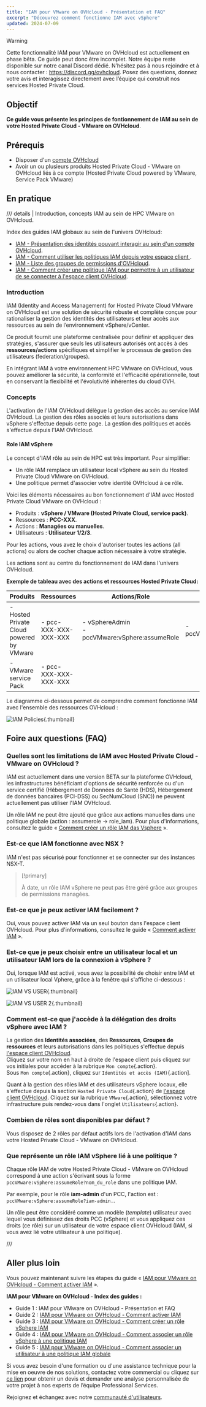 ```yaml
---
title: "IAM pour VMware on OVHcloud - Présentation et FAQ"
excerpt: "Découvrez comment fonctionne IAM avec vSphere"
updated: 2024-07-09
---
```

<style>
details>summary {
    color:rgb(33, 153, 232) !important;
    cursor: pointer;
}
details>summary::before {
    content:'\25B6';
    padding-right:1ch;
}
details[open]>summary::before {
    content:'\25BC';
}
</style>

> [!warning]
> 
> Cette fonctionnalité IAM pour VMware on OVHcloud est actuellement en phase bêta. Ce guide peut donc être incomplet. Notre équipe reste disponible sur notre canal Discord dédié. N’hésitez pas à nous rejoindre et à nous contacter : <https://discord.gg/ovhcloud>. Posez des questions, donnez votre avis et interagissez directement avec l’équipe qui construit nos services Hosted Private Cloud.
>

## Objectif

**Ce guide vous présente les principes de fontionnement de IAM au sein de votre Hosted Private Cloud - VMware on OVHcloud**.

## Prérequis

- Disposer d'un [compte OVHcloud](/pages/account_and_service_management/account_information/ovhcloud-account-creation)
- Avoir un ou plusieurs produits Hosted Private Cloud - VMware on OVHcloud liés à ce compte (Hosted Private Cloud powered by VMware, Service Pack VMware)

## En pratique

/// details | Introduction, concepts IAM au sein de HPC VMware on OVHcloud.

Index des guides IAM globaux au sein de l'univers OVHcloud:
- [IAM - Présentation des identités pouvant interagir au sein d'un compte OVHcloud](/pages/manage_and_operate/iam/identities-management). 
- [IAM - Comment utiliser les politiques IAM depuis votre espace client ](/pages/account_and_service_management/account_information/iam-control-panel-access).
- [IAM - Liste des groupes de permissions d'OVHcloud](/pages/account_and_service_management/account_information/iam-permission-groups).
- [IAM - Comment créer une politique IAM pour permettre à un utilisateur de se connecter à l'espace client OVHcloud](/pages/account_and_service_management/account_information/iam-policy-ui).

### Introduction

IAM (Identity and Access Management) for Hosted Private Cloud VMware on OVHcloud est une solution de sécurité robuste et complète conçue pour rationaliser la gestion des identités des utilisateurs et leur accès aux ressources au sein de l’environnement vSphere/vCenter. 

Ce produit fournit une plateforme centralisée pour définir et appliquer des stratégies, s'assurer que seuls les utilisateurs autorisés ont accès à des **ressources/actions** spécifiques et simplifier le processus de gestion des utilisateurs (federation/groupes). 

En intégrant IAM à votre environnement HPC VMware on OVHcloud, vous pouvez améliorer la sécurité, la conformité et l'efficacité opérationnelle, tout en conservant la flexibilité et l'évolutivité inhérentes du cloud OVH.

### Concepts 

L'activation de l'IAM OVHcloud délègue la gestion des accès au service IAM OVHcloud. La gestion des rôles associés et leurs autorisations dans vSphere s'effectue depuis cette page. La gestion des politiques et accès s'effectue depuis l'IAM OVHcloud.

#### Role IAM vSphere

Le concept d'IAM rôle au sein de HPC est très important. Pour simplifier:
- Un rôle IAM remplace un utilisateur local vSphere au sein du Hosted Private Cloud VMware on OVHcloud.
- Une politique permet d'associer votre identité OVHcloud à ce rôle.

Voici les éléments nécessaires au bon fonctionnement d'IAM avec Hosted Private Cloud VMware on OVHcloud :

- Produits : **vSphere / VMware (Hosted Private Cloud, service pack)**.
- Ressources : **PCC-XXX**.
- Actions : **Managées ou manuelles**.
- Utilisateurs : **Utilisateur 1/2/3**.

Pour les actions, vous avez le choix d'autoriser toutes les actions (all actions) ou alors de cocher chaque action nécessaire à votre stratégie.

Les actions sont au centre du fonctionnement de IAM dans l'univers OVHcloud.

**Exemple de tableau avec des actions et ressources Hosted Private Cloud:**

| Produits                                 | Ressources            | Actions/Role                                        | Roles                          | Utilisateur         |
|------------------------------------------|-----------------------|-----------------------------------------------------|--------------------------------|---------------------|
| - Hosted Private Cloud powered by VMware | - pcc-XXX-XXX-XXX-XXX | - vSphereAdmin <br/> - pccVMware:vSphere:assumeRole | - pccVMware:vSphere:assumeRole | - Utilisateur 1/2/3 |
| - VMware service Pack                    | - pcc-XXX-XXX-XXX-XXX |                                                     |                                |                     |

Le diagramme ci-dessous permet de comprendre comment fonctionne IAM avec l'ensemble des ressources OVHcloud :

![IAM Policies](images/iam_policies.png){.thumbnail}

## Foire aux questions (FAQ)

### Quelles sont les limitations de IAM avec Hosted Private Cloud - VMware on OVHcloud ?

IAM est actuellement dans une version BETA sur la plateforme OVHcloud, les infrastructures bénéficiant d'options de sécurité renforcée ou d'un service certifié (Hébergement de Données de Santé (HDS), Hébergement de données bancaires (PCI-DSS) ou SecNumCloud (SNC)) ne peuvent actuellement pas utiliser l'IAM OVHcloud.

Un rôle IAM ne peut être ajouté que grâce aux actions manuelles dans une politique globale (action : assumerole -> role_iam). Pour plus d'informations, consultez le guide « [Comment créer un rôle IAM das Vsphere](/pages/hosted_private_cloud/hosted_private_cloud_powered_by_vmware/vmware_iam_role_policy) ».

### Est-ce que IAM fonctionne avec NSX ?

IAM n'est pas sécurisé pour fonctionner et se connecter sur des instances NSX-T.

> [!primary]
>
> À date, un rôle IAM vSphere ne peut pas être géré grâce aux groupes de permissions managées.

### Est-ce que je peux activer IAM facilement ?

Oui, vous pouvez activer IAM via un seul bouton dans l'espace client OVHcloud. Pour plus d'informations, consultez le guide « [Comment activer IAM](/pages/hosted_private_cloud/hosted_private_cloud_powered_by_vmware/vmware_iam_activation) ».

### Est-ce que je peux choisir entre un utilisateur local et un utilisateur IAM lors de la connexion à vSphere ?

Oui, lorsque IAM est activé, vous avez la possibilité de choisir entre IAM et un utilisateur local Vphere, grâce à la fenêtre qui s'affiche ci-dessous :

![IAM VS USER](images/iam_local_user_vs_iam.png){.thumbnail}

![IAM VS USER 2](images/iam_local_user_vs_iam_2.png){.thumbnail}

### Comment est-ce que j'accède à la délégation des droits vSphere avec IAM ?

La gestion des **Identités associées**, des **Ressources**, **Groupes de ressources** et leurs autorisations dans les politiques s'effectue depuis [l'espace client OVHcloud](/links/manager).<br>
Cliquez sur votre nom en haut à droite de l'espace client puis cliquez sur vos initiales pour accéder à la rubrique `Mon compte`{.action}.<br>
Sous `Mon compte`{.action}, cliquez sur `Identités et accès (IAM)`{.action].

Quant à la gestion des rôles IAM et des utilisateurs vSphere locaux, elle s'effectue depuis la section `Hosted Private Cloud`{.action} de [l'espace client OVHcloud](/links/manager).
Cliquez sur la rubrique `VMware`{.action}, sélectionnez votre infrastructure puis rendez-vous dans l'onglet `Utilisateurs`{.action}.

### Combien de rôles sont disponibles par défaut ?

Vous disposez de 2 rôles par défaut actifs lors de l'activation d'IAM dans votre Hosted Private Cloud - VMware on OVHcloud.

### Que représente un rôle IAM vSphere lié à une politique ?

Chaque rôle IAM de votre Hosted Private Cloud - VMware on OVHcloud correspond à une action s'écrivant sous la forme `pccVMware:vSphere:assumeRole?nom_du_role` dans une politique IAM.

Par exemple, pour le rôle **iam-admin** d'un PCC, l'action est : `pccVMware:vSphere:assumeRole?iam-admin.`.

Un rôle peut être considéré comme un modèle (*template*) utilisateur avec lequel vous définissez des droits PCC (vSphere) et vous appliquez ces droits (ce rôle) sur un utilisateur de votre espace client OVHcloud (IAM, si vous avez lié votre utilisateur à une politique).

///

## Aller plus loin

Vous pouvez maintenant suivre les étapes du guide « [IAM pour VMware on OVHcloud - Comment activer IAM](/pages/hosted_private_cloud/hosted_private_cloud_powered_by_vmware/vmware_iam_activation) ».

**IAM pour VMware on OVHcloud - Index des guides :**

- Guide 1 : IAM pour VMware on OVHcloud - Présentation et FAQ
- Guide 2 : [IAM pour VMware on OVHcloud - Comment activer IAM](/pages/hosted_private_cloud/hosted_private_cloud_powered_by_vmware/vmware_iam_activation)
- Guide 3 : [IAM pour VMware on OVHcloud - Comment créer un rôle vSphere IAM](/pages/hosted_private_cloud/hosted_private_cloud_powered_by_vmware/vmware_iam_role)
- Guide 4 : [IAM pour VMware on OVHcloud - Comment associer un rôle vSphere à une politique IAM](/pages/hosted_private_cloud/hosted_private_cloud_powered_by_vmware/vmware_iam_role_policy)
- Guide 5 : [IAM pour VMware on OVHcloud - Comment associer un utilisateur à une politique IAM globale](/pages/hosted_private_cloud/hosted_private_cloud_powered_by_vmware/vmware_iam_user_policy)

Si vous avez besoin d'une formation ou d'une assistance technique pour la mise en oeuvre de nos solutions, contactez votre commercial ou cliquez sur [ce lien](https://www.ovhcloud.com/fr/professional-services/) pour obtenir un devis et demander une analyse personnalisée de votre projet à nos experts de l’équipe Professional Services.

Rejoignez et échangez avec notre [communauté d'utilisateurs](/links/community).